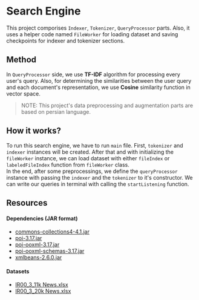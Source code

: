 # Search Engine
This project comporises `Indexer`, `Tokenizer`, `QueryProcessor` parts. Also, it uses a helper code named `FileWorker` for loading dataset and saving checkpoints for indexer and tokenizer sections.  
## Method
In `QueryProcessor` side, we use **TF-IDF** algorithm for processing every user's query. Also, for determining the similarities between the user query and each document's representation, we use **Cosine** similarity function in vector space.  
> NOTE: This project's data preprocessing and augmentation parts are based on persian language.
## How it works?
To run this search engine, we have to run `main` file. First, `tokenizer` and `indexer` instances will be created. After that and with initializing the `fileWorker` instance, we can load dataset with either `fileIndex` or `labeledFileIndex` function from `fileWorker` class.  
In the end, after some preprocessings, we define the `queryProcessor` instance with passing the `indexer` and the `tokenizer` to it's constructor. We can write our queries in terminal with calling the `startListening` function.
## Resources
#### Dependencies (JAR format)
- [commons-collections4-4.1.jar](https://github.com/KoroshRH/Search-Engine/raw/master/resources/commons-collections4-4.1.jar)
- [poi-3.17.jar](https://github.com/KoroshRH/Search-Engine/raw/master/resources/poi-3.17.jar)
- [poi-ooxml-3.17.jar](https://github.com/KoroshRH/Search-Engine/raw/master/resources/poi-ooxml-3.17.jar)
- [poi-ooxml-schemas-3.17.jar](https://github.com/KoroshRH/Search-Engine/raw/master/resources/poi-ooxml-schemas-3.17.jar)
- [xmlbeans-2.6.0.jar](https://github.com/KoroshRH/Search-Engine/raw/master/resources/xmlbeans-2.6.0.jar)
#### Datasets
- [IR00_3_11k News.xlsx](https://github.com/KoroshRH/Search-Engine/raw/master/resources/IR00_3_11k%20News.xlsx)
- [IR00_3_20k News.xlsx](https://github.com/KoroshRH/Search-Engine/raw/master/resources/IR00_3_20k%20News.xlsx)
